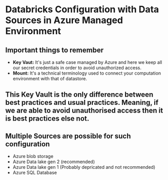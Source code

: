 # Databricks Configuration with Data Sources in Azure Managed Environment
## Important things to remember
* **Key Vaut:** It's just a safe case managed by Azure and here we keep all our secret credentials in order to avoid unauthorized access.
* **Mount:** It's a technical terminology used to connect your computation environment with that of datastore.
## **This Key Vault is the only difference between best practices and usual practices. Meaning, if we are able to avoid unauthorised access then it is best practices else not.**


## Multiple Sources are possible for such configuration
* Azure blob storage
* Azure Data lake gen 2 (recommended)
* Azure Data lake gen 1 (Probably depricated and not recommended)
* Azure SQL Database

